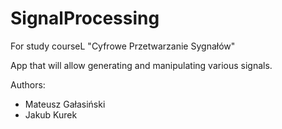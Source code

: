 # SignalProcessing
For study courseL "Cyfrowe Przetwarzanie Sygnałów"  

App that will allow generating and manipulating various signals.  


Authors:  
- Mateusz Gałasiński
- Jakub Kurek
